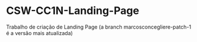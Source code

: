 # CSW-CC1N-Landing-Page
Trabalho de criação de Landing Page
(a branch marcosconcegliere-patch-1 é a versão mais atualizada)
